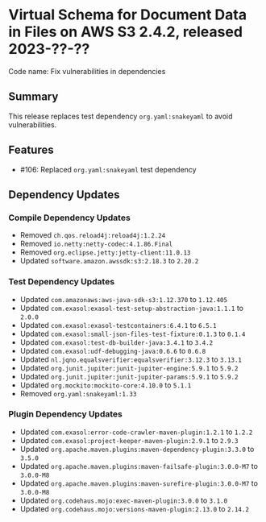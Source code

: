 # Virtual Schema for Document Data in Files on AWS S3 2.4.2, released 2023-??-??

Code name: Fix vulnerabilities in dependencies

## Summary

This release replaces test dependency `org.yaml:snakeyaml` to avoid vulnerabilities.

## Features

* #106: Replaced `org.yaml:snakeyaml` test dependency

## Dependency Updates

### Compile Dependency Updates

* Removed `ch.qos.reload4j:reload4j:1.2.24`
* Removed `io.netty:netty-codec:4.1.86.Final`
* Removed `org.eclipse.jetty:jetty-client:11.0.13`
* Updated `software.amazon.awssdk:s3:2.18.3` to `2.20.2`

### Test Dependency Updates

* Updated `com.amazonaws:aws-java-sdk-s3:1.12.370` to `1.12.405`
* Updated `com.exasol:exasol-test-setup-abstraction-java:1.1.1` to `2.0.0`
* Updated `com.exasol:exasol-testcontainers:6.4.1` to `6.5.1`
* Updated `com.exasol:small-json-files-test-fixture:0.1.3` to `0.1.4`
* Updated `com.exasol:test-db-builder-java:3.4.1` to `3.4.2`
* Updated `com.exasol:udf-debugging-java:0.6.6` to `0.6.8`
* Updated `nl.jqno.equalsverifier:equalsverifier:3.12.3` to `3.13.1`
* Updated `org.junit.jupiter:junit-jupiter-engine:5.9.1` to `5.9.2`
* Updated `org.junit.jupiter:junit-jupiter-params:5.9.1` to `5.9.2`
* Updated `org.mockito:mockito-core:4.10.0` to `5.1.1`
* Removed `org.yaml:snakeyaml:1.33`

### Plugin Dependency Updates

* Updated `com.exasol:error-code-crawler-maven-plugin:1.2.1` to `1.2.2`
* Updated `com.exasol:project-keeper-maven-plugin:2.9.1` to `2.9.3`
* Updated `org.apache.maven.plugins:maven-dependency-plugin:3.3.0` to `3.5.0`
* Updated `org.apache.maven.plugins:maven-failsafe-plugin:3.0.0-M7` to `3.0.0-M8`
* Updated `org.apache.maven.plugins:maven-surefire-plugin:3.0.0-M7` to `3.0.0-M8`
* Updated `org.codehaus.mojo:exec-maven-plugin:3.0.0` to `3.1.0`
* Updated `org.codehaus.mojo:versions-maven-plugin:2.13.0` to `2.14.2`
